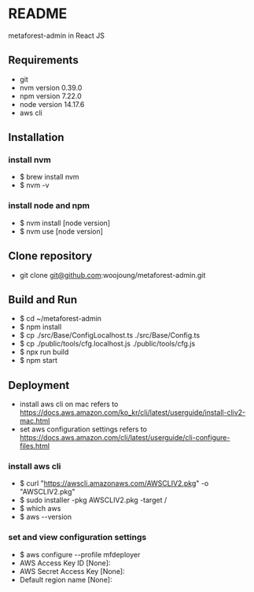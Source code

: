 # README #

metaforest-admin in React JS

## Requirements
* git
* nvm version 0.39.0
* npm version 7.22.0
* node version 14.17.6
* aws cli
## Installation
### install nvm
* $ brew install nvm
* $ nvm -v
### install node and npm 
* $ nvm install [node version]
* $ nvm use [node version]
## Clone repository
* git clone git@github.com:woojoung/metaforest-admin.git
## Build and Run
* $ cd ~/metaforest-admin
* $ npm install
* $ cp ./src/Base/ConfigLocalhost.ts ./src/Base/Config.ts
* $ cp ./public/tools/cfg.localhost.js ./public/tools/cfg.js
* $ npx run build
* $ npm start
## Deployment
* install aws cli on mac refers to https://docs.aws.amazon.com/ko_kr/cli/latest/userguide/install-cliv2-mac.html
* set aws configuration settings refers to https://docs.aws.amazon.com/cli/latest/userguide/cli-configure-files.html
### install aws cli
* $ curl "https://awscli.amazonaws.com/AWSCLIV2.pkg" -o "AWSCLIV2.pkg"
* $ sudo installer -pkg AWSCLIV2.pkg -target /
* $ which aws
* $ aws --version
### set and view configuration settings
* $ aws configure --profile mfdeployer
* AWS Access Key ID [None]: 
* AWS Secret Access Key [None]: 
* Default region name [None]: 
